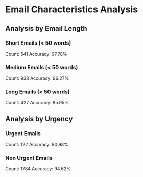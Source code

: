 # Email Characteristics Analysis

## Analysis by Email Length

### Short Emails (< 50 words)
Count: 541
Accuracy: 97.78%

### Medium Emails (< 50 words)
Count: 938
Accuracy: 96.27%

### Long Emails (< 50 words)
Count: 427
Accuracy: 85.95%


## Analysis by Urgency

### Urgent Emails
Count: 122
Accuracy: 90.98%

### Non Urgent Emails
Count: 1784
Accuracy: 94.62%
